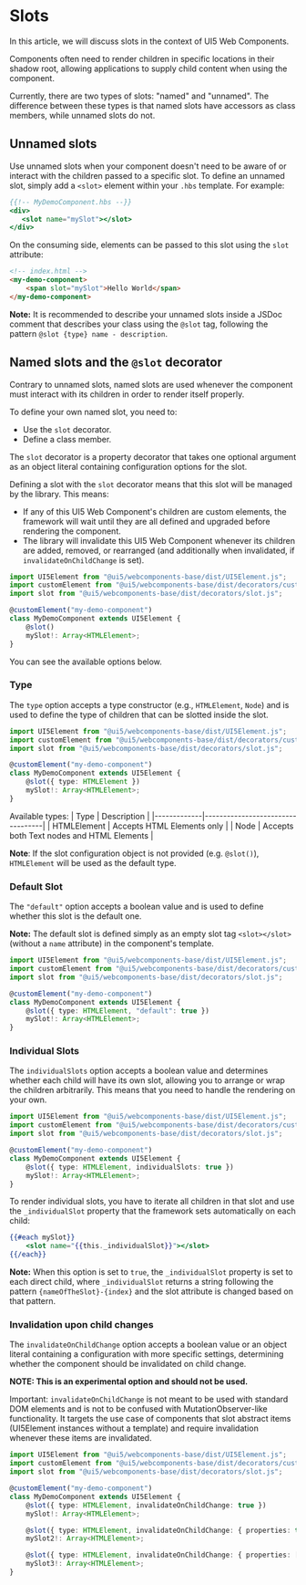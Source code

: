 # Slots

In this article, we will discuss slots in the context of UI5 Web Components.

Components often need to render children in specific locations in their shadow root, allowing applications to supply child content when using the component.

Currently, there are two types of slots: "named" and "unnamed". The difference between these types is that named slots have accessors as class members, while unnamed slots do not.

## Unnamed slots

Use unnamed slots when your component doesn't need to be aware of or interact with the children passed to a specific slot.
To define an unnamed slot, simply add a `<slot>` element within your `.hbs` template. For example:

```hbs
{{!-- MyDemoComponent.hbs --}}
<div>
   <slot name="mySlot"></slot>
</div>
```

On the consuming side, elements can be passed to this slot using the `slot` attribute:

```html
<!-- index.html -->
<my-demo-component>
    <span slot="mySlot">Hello World</span>
</my-demo-component>
```


**Note:** It is recommended to describe your unnamed slots inside a JSDoc comment that describes your class using the `@slot` tag, following the pattern `@slot {type} name - description`.

## Named slots and the `@slot` decorator

Contrary to unnamed slots, named slots are used whenever the component must interact with its children in order to render itself properly.

To define your own named slot, you need to:
- Use the `slot` decorator.
- Define a class member.

The `slot` decorator is a property decorator that takes one optional argument as an object literal containing configuration options for the slot.

Defining a slot with the `slot` decorator means that this slot will be managed by the library. This means:
- If any of this UI5 Web Component's children are custom elements, the framework will wait until they are all defined and upgraded before rendering the component.
- The library will invalidate this UI5 Web Component whenever its children are added, removed, or rearranged (and additionally when invalidated, if `invalidateOnChildChange` is set).

```ts
import UI5Element from "@ui5/webcomponents-base/dist/UI5Element.js";
import customElement from "@ui5/webcomponents-base/dist/decorators/customElement.js";
import slot from "@ui5/webcomponents-base/dist/decorators/slot.js";

@customElement("my-demo-component")
class MyDemoComponent extends UI5Element {
    @slot()
    mySlot!: Array<HTMLElement>;
}
```

You can see the available options below.

### Type
The `type` option accepts a type constructor (e.g., `HTMLElement`, `Node`) and is used to define the type of children that can be slotted inside the slot.

```ts
import UI5Element from "@ui5/webcomponents-base/dist/UI5Element.js";
import customElement from "@ui5/webcomponents-base/dist/decorators/customElement.js";
import slot from "@ui5/webcomponents-base/dist/decorators/slot.js";

@customElement("my-demo-component")
class MyDemoComponent extends UI5Element {
    @slot({ type: HTMLElement })
    mySlot!: Array<HTMLElement>;
}
```

Available types:
| Type        | Description                      |
|-------------|----------------------------------|
| HTMLElement | Accepts HTML Elements only       |
| Node        | Accepts both Text nodes and HTML Elements |

**Note**: If the slot configuration object is not provided (e.g. `@slot()`), `HTMLElement` will be used as the default type.


### Default Slot

The `"default"` option accepts a boolean value and is used to define whether this slot is the default one.

**Note:** The default slot is defined simply as an empty slot tag `<slot></slot>` (without a `name` attribute) in the component's template.

```ts
import UI5Element from "@ui5/webcomponents-base/dist/UI5Element.js";
import customElement from "@ui5/webcomponents-base/dist/decorators/customElement.js";
import slot from "@ui5/webcomponents-base/dist/decorators/slot.js";

@customElement("my-demo-component")
class MyDemoComponent extends UI5Element {
    @slot({ type: HTMLElement, "default": true })
    mySlot!: Array<HTMLElement>;
}
```

### Individual Slots

The `individualSlots` option accepts a boolean value and determines whether each child will have its own slot, allowing you to arrange or wrap the children arbitrarily. This means that you need to handle the rendering on your own.

```ts
import UI5Element from "@ui5/webcomponents-base/dist/UI5Element.js";
import customElement from "@ui5/webcomponents-base/dist/decorators/customElement.js";
import slot from "@ui5/webcomponents-base/dist/decorators/slot.js";

@customElement("my-demo-component")
class MyDemoComponent extends UI5Element {
    @slot({ type: HTMLElement, individualSlots: true })
    mySlot!: Array<HTMLElement>;
}
```

To render individual slots, you have to iterate all children in that slot and use the `_individualSlot` property that the framework sets automatically on each child:

```hbs
{{#each mySlot}}
    <slot name="{{this._individualSlot}}"></slot>
{{/each}}
```

**Note:** When this option is set to `true`, the `_individualSlot` property is set to each direct child, where `_individualSlot` returns a string following the pattern `{nameOfTheSlot}-{index}` and the slot attribute is changed based on that pattern.

### Invalidation upon child changes

The `invalidateOnChildChange` option accepts a boolean value or an object literal containing a configuration with more specific settings, determining whether the component should be invalidated on child change.

**NOTE: This is an experimental option and should not be used.**

Important: `invalidateOnChildChange` is not meant to be used with standard DOM elements and is not to be confused with MutationObserver-like functionality. It targets the use case of components that slot abstract items (UI5Element instances without a template) and require invalidation whenever these items are invalidated.

```ts
import UI5Element from "@ui5/webcomponents-base/dist/UI5Element.js";
import customElement from "@ui5/webcomponents-base/dist/decorators/customElement.js";
import slot from "@ui5/webcomponents-base/dist/decorators/slot.js";

@customElement("my-demo-component")
class MyDemoComponent extends UI5Element {
    @slot({ type: HTMLElement, invalidateOnChildChange: true })
    mySlot!: Array<HTMLElement>;

    @slot({ type: HTMLElement, invalidateOnChildChange: { properties: true, slots: false }})
    mySlot2!: Array<HTMLElement>;

    @slot({ type: HTMLElement, invalidateOnChildChange: { properties: ["myProp"], slots: ["anotherSlot"] }})
    mySlot3!: Array<HTMLElement>;
}
```